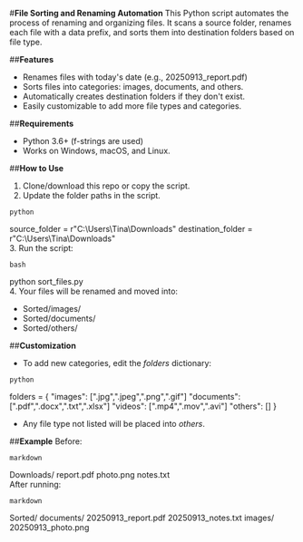#**File Sorting and Renaming Automation**
This Python script automates the process of renaming and organizing files. It scans a source folder, renames each file with a data prefix, and sorts them into destination folders based on file type.

##**Features**
- Renames files with today's date (e.g., 20250913_report.pdf)
- Sorts files into categories: images, documents, and others.
- Automatically creates destination folders if they don't exist.
- Easily customizable to add more file types and categories.

##**Requirements**
- Python 3.6+ (f-strings are used)
- Works on Windows, macOS, and Linux.

##**How to Use**
1. Clone/download this repo or copy the script.
2. Update the folder paths in the script.
```
python

```
source_folder = r"C:\Users\Tina\Downloads"
destination_folder = r"C:\Users\Tina\Downloads"  
3. Run the script:
```
bash
```
python sort_files.py  
4. Your files will be renamed and moved into:
- Sorted/images/
- Sorted/documents/
- Sorted/others/

##**Customization**
- To add new categories, edit the *folders* dictionary:
```
python
```
folders = {
	"images": [".jpg",".jpeg",".png",".gif"]
	"documents": [".pdf",".docx",".txt",".xlsx"]
	"videos": [".mp4",".mov",".avi"]
	"others": []
}
- Any file type not listed will be placed into *others*.

##**Example**
Before:
```
markdown
```
Downloads/
	report.pdf
	photo.png
	notes.txt  
After running:
```
markdown
```
Sorted/
	documents/
		20250913_report.pdf
		20250913_notes.txt
	images/
		20250913_photo.png  

